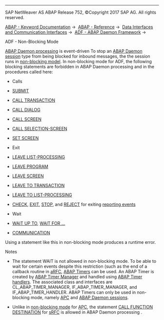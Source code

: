   

* * *

SAP NetWeaver AS ABAP Release 752, ©Copyright 2017 SAP AG. All rights reserved.

[ABAP - Keyword Documentation](https://help.sap.com/doc/abapdocu_752_index_htm/7.52/en-US/abenabap.htm) →  [ABAP - Reference](https://help.sap.com/doc/abapdocu_752_index_htm/7.52/en-US/abenabap_reference.htm) →  [Data Interfaces and Communication Interfaces](https://help.sap.com/doc/abapdocu_752_index_htm/7.52/en-US/abenabap_data_communication.htm) →  [ADF - ABAP Daemon Framework](https://help.sap.com/doc/abapdocu_752_index_htm/7.52/en-US/abenabap_daemon.htm) → 

ADF - Non-Blocking Mode

[ABAP Daemon processing](https://help.sap.com/doc/abapdocu_752_index_htm/7.52/en-US/abenabap_daemon_processing_glosry.htm "Glossary Entry") is event-driven To stop an [ABAP Daemon session](https://help.sap.com/doc/abapdocu_752_index_htm/7.52/en-US/abenabap_daemon_session_glosry.htm "Glossary Entry") type from being blocked for inbound messages, the the session runs in [non-blocking model](https://help.sap.com/doc/abapdocu_752_index_htm/7.52/en-US/abennon_blocking_model_glosry.htm "Glossary Entry"). In non-blocking mode for ADF, the following blocking statements are forbidden in ABAP Daemon processing and in the procedures called here:

-   Calls

-   [SUBMIT](https://help.sap.com/doc/abapdocu_752_index_htm/7.52/en-US/abapsubmit.htm)

-   [CALL TRANSACTION](https://help.sap.com/doc/abapdocu_752_index_htm/7.52/en-US/abapcall_transaction.htm)

-   [CALL DIALOG](https://help.sap.com/doc/abapdocu_752_index_htm/7.52/en-US/abapcall_dialog.htm)

-   [CALL SCREEN](https://help.sap.com/doc/abapdocu_752_index_htm/7.52/en-US/abapcall_screen.htm)

-   [CALL SELECTION-SCREEN](https://help.sap.com/doc/abapdocu_752_index_htm/7.52/en-US/abapcall_selection_screen.htm)

-   [SET SCREEN](https://help.sap.com/doc/abapdocu_752_index_htm/7.52/en-US/abapset_screen.htm)

-   Exit

-   [LEAVE LIST-PROCESSING](https://help.sap.com/doc/abapdocu_752_index_htm/7.52/en-US/abapleave_list-processing.htm)

-   [LEAVE PROGRAM](https://help.sap.com/doc/abapdocu_752_index_htm/7.52/en-US/abapleave_program.htm)

-   [LEAVE SCREEN](https://help.sap.com/doc/abapdocu_752_index_htm/7.52/en-US/abapleave_screen.htm)

-   [LEAVE TO TRANSACTION](https://help.sap.com/doc/abapdocu_752_index_htm/7.52/en-US/abapleave_to_transaction.htm)

-   [LEAVE TO LIST-PROCESSING](https://help.sap.com/doc/abapdocu_752_index_htm/7.52/en-US/abapleave_to_list-processing.htm)

-   [CHECK](https://help.sap.com/doc/abapdocu_752_index_htm/7.52/en-US/abapcheck_processing_blocks.htm), [EXIT](https://help.sap.com/doc/abapdocu_752_index_htm/7.52/en-US/abapexit_processing_blocks.htm), [STOP](https://help.sap.com/doc/abapdocu_752_index_htm/7.52/en-US/abapstop.htm), and [REJECT](https://help.sap.com/doc/abapdocu_752_index_htm/7.52/en-US/abapreject.htm) for exiting [reporting events](https://help.sap.com/doc/abapdocu_752_index_htm/7.52/en-US/abenreporting_event_glosry.htm "Glossary Entry")

-   Wait

-   [WAIT UP TO](https://help.sap.com/doc/abapdocu_752_index_htm/7.52/en-US/abapwait_up_to.htm), [WAIT FOR ...](https://help.sap.com/doc/abapdocu_752_index_htm/7.52/en-US/abapwait_until.htm)

-   [COMMUNICATION](https://help.sap.com/doc/abapdocu_752_index_htm/7.52/en-US/abapcommunication.htm)

Using a statement like this in non-blocking mode produces a runtime error.

Notes

-   The statement WAIT is not allowed in non-blocking mode. To be able to wait for certain events despite this restriction (such as the end of a callback routine in [aRFC](https://help.sap.com/doc/abapdocu_752_index_htm/7.52/en-US/abenarfc_glosry.htm "Glossary Entry"), [ABAP Timers](https://help.sap.com/doc/abapdocu_752_index_htm/7.52/en-US/abenabap_timer_glosry.htm "Glossary Entry") can be used. An ABAP Timer is created by [ABAP Timer Manager](https://help.sap.com/doc/abapdocu_752_index_htm/7.52/en-US/abenabap_timer_manager_glosry.htm "Glossary Entry") and handled using [ABAP Timer handlers](https://help.sap.com/doc/abapdocu_752_index_htm/7.52/en-US/abenabap_timer_handler_glosry.htm "Glossary Entry"). The associated class and interfaces are CL\_ABAP\_TIMER\_MANAGER, IF\_ABAP\_TIMER\_MANAGER, and IF\_ABAP\_TIMER\_HANDLER. ABAP Timers can only be used in non-blocking mode, namely [APC](https://help.sap.com/doc/abapdocu_752_index_htm/7.52/en-US/abenapc_session_glosry.htm "Glossary Entry") and [ABAP Daemon sessions](https://help.sap.com/doc/abapdocu_752_index_htm/7.52/en-US/abenabap_daemon_session_glosry.htm "Glossary Entry").

-   Unlike in [non-blocking mode](https://help.sap.com/doc/abapdocu_752_index_htm/7.52/en-US/abenapc_non_blocking_model.htm) for [APC](https://help.sap.com/doc/abapdocu_752_index_htm/7.52/en-US/abenapc_glosry.htm "Glossary Entry"), the statement [CALL FUNCTION DESTINATION](https://help.sap.com/doc/abapdocu_752_index_htm/7.52/en-US/abapcall_function_destination.htm) for [sRFC](https://help.sap.com/doc/abapdocu_752_index_htm/7.52/en-US/abensrfc_glosry.htm "Glossary Entry") is allowed in ABAP Daemon processing .